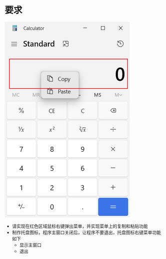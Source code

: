 # 要求

![](md-img/实验_2023-10-16-16-51-57.png)

- 请实现在红色区域鼠标右键弹出菜单，并实现菜单上的复制和粘贴功能
- 制作托盘图标，程序主窗口关闭后，让程序不要退出，托盘图标右键菜单功能如下
  - 显示主窗口
  - 退出